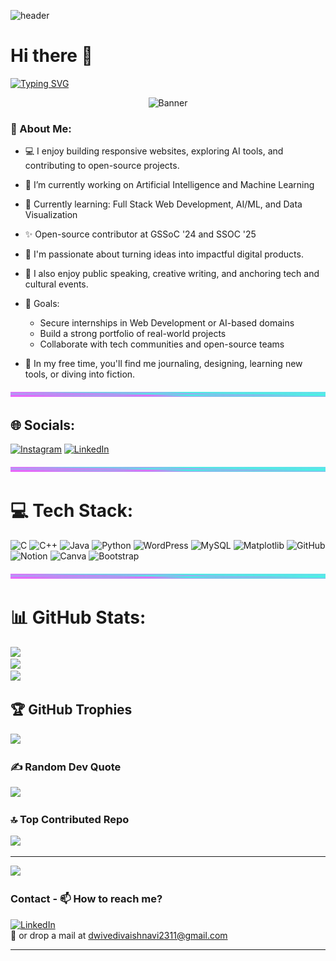 ![header](https://capsule-render.vercel.app/api?type=waving&color=gradient&customColorList=10) 
<h1 align="left"> Hi there 👋</h1> 
<a href="https://git.io/typing-svg"><img src="https://readme-typing-svg.demolab.com?font=Fira+Code&weight=900&size=30&pause=1000&color=FFFFFF&width=435&lines=I+am+Vaishnavi+Dwivedi" alt="Typing SVG" /></a> 
<p align= "center" > <img src ="https://i.pinimg.com/736x/30/ff/a5/30ffa50b9515128345d999d3fbd73961.jpg" alt= "Banner" width= "500"/> </p>


### 💫 About Me: 
- 💻 I enjoy building responsive websites, exploring AI tools, and contributing to open-source projects.
- 🔭 I’m currently working on Artificial Intelligence and Machine Learning 
- 🌱 Currently learning:
      Full Stack Web Development, AI/ML, and Data Visualization 
- ✨ Open-source contributor at GSSoC '24 and SSOC '25
- 🧠 I'm passionate about turning ideas into impactful digital products.
- 🎤 I also enjoy public speaking, creative writing, and anchoring tech and cultural events.
- 🎯 Goals:

  - Secure internships in Web Development or AI-based domains
  - Build a strong portfolio of real-world projects
  - Collaborate with tech communities and open-source teams
- 🎨 In my free time, you'll find me journaling, designing, learning new tools, or diving into fiction.
  
![alt text](https://github.com/ChaosXYZ/ChaosXYZ/blob/main/divider.png?raw=true)


## 🌐 Socials:
[![Instagram](https://img.shields.io/badge/Instagram-%23E4405F.svg?logo=Instagram&logoColor=white)](https://instagram.com/vaishnavidwivedi_) 
[![LinkedIn](https://img.shields.io/badge/LinkedIn-%230077B5.svg?logo=linkedin&logoColor=white)](https://linkedin.com/in/www.linkedin.com/in/vaishnavi-dwivedi-34068a229) 

![alt text](https://github.com/ChaosXYZ/ChaosXYZ/blob/main/divider.png?raw=true)



# 💻 Tech Stack:
![C](https://img.shields.io/badge/c-%2300599C.svg?style=for-the-badge&logo=c&logoColor=white) 
![C++](https://img.shields.io/badge/c++-%2300599C.svg?style=for-the-badge&logo=c%2B%2B&logoColor=white) 
![Java](https://img.shields.io/badge/java-%23ED8B00.svg?style=for-the-badge&logo=openjdk&logoColor=white) 
![Python](https://img.shields.io/badge/python-3670A0?style=for-the-badge&logo=python&logoColor=ffdd54) 
![WordPress](https://img.shields.io/badge/WordPress-%23117AC9.svg?style=for-the-badge&logo=WordPress&logoColor=white) 
![MySQL](https://img.shields.io/badge/mysql-4479A1.svg?style=for-the-badge&logo=mysql&logoColor=white) 
![Matplotlib](https://img.shields.io/badge/Matplotlib-%23ffffff.svg?style=for-the-badge&logo=Matplotlib&logoColor=black) 
![GitHub](https://img.shields.io/badge/github-%23121011.svg?style=for-the-badge&logo=github&logoColor=white) 
![Notion](https://img.shields.io/badge/Notion-%23000000.svg?style=for-the-badge&logo=notion&logoColor=white) 
![Canva](https://img.shields.io/badge/Canva-%2300C4CC.svg?style=for-the-badge&logo=Canva&logoColor=white) 
![Bootstrap](https://img.shields.io/badge/bootstrap-%23563D7C.svg?style=for-the-badge&logo=bootstrap&logoColor=white)

![alt text](https://github.com/ChaosXYZ/ChaosXYZ/blob/main/divider.png?raw=true)

# 📊 GitHub Stats:
![](https://github-readme-stats.vercel.app/api?username=Vaishnavi231104&theme=radical&hide_border=false&include_all_commits=false&count_private=false)<br/>
![](https://github-readme-streak-stats.herokuapp.com/?user=Vaishnavi231104&theme=radical&hide_border=false)<br/>
![](https://github-readme-stats.vercel.app/api/top-langs/?username=Vaishnavi231104&theme=radical&hide_border=false&include_all_commits=false&count_private=false&layout=compact)


## 🏆 GitHub Trophies
![](https://github-profile-trophy.vercel.app/?username=Vaishnavi231104&theme=radical&no-frame=false&no-bg=false&margin-w=4)

### ✍️ Random Dev Quote
![](https://quotes-github-readme.vercel.app/api?type=horizontal&theme=radical)

### 🔝 Top Contributed Repo
![](https://github-contributor-stats.vercel.app/api?username=Vaishnavi231104&limit=5&theme=dark&combine_all_yearly_contributions=true)

---
[![](https://visitcount.itsvg.in/api?id=Vaishnavi231104&icon=0&color=0)](https://visitcount.itsvg.in) 

### Contact - 📫 How to reach me?

[![LinkedIn](https://img.shields.io/badge/LinkedIn-%230077B5.svg?logo=linkedin&logoColor=white)](https://linkedin.com/in/www.linkedin.com/in/vaishnavi-dwivedi-34068a229)  <br> 💌 or drop a mail at dwivedivaishnavi2311@gmail.com

---


<!-- Proudly created with GPRM ( https://gprm.itsvg.in ) -->
